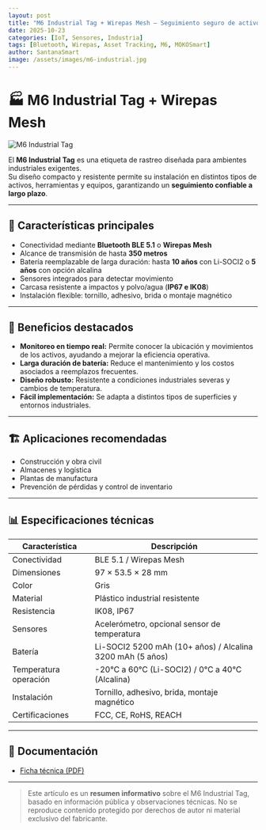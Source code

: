 ```yaml
---
layout: post
title: "M6 Industrial Tag + Wirepas Mesh — Seguimiento seguro de activos industriales"
date: 2025-10-23
categories: [IoT, Sensores, Industria]
tags: [Bluetooth, Wirepas, Asset Tracking, M6, MOKOSmart]
author: SantanaSmart
image: /assets/images/m6-industrial.jpg
---
```


# 🏭 M6 Industrial Tag + Wirepas Mesh

![M6 Industrial Tag]( /assets/images/m6-industrial.jpg )

El **M6 Industrial Tag** es una etiqueta de rastreo diseñada para ambientes industriales exigentes.  
Su diseño compacto y resistente permite su instalación en distintos tipos de activos, herramientas y equipos, garantizando un **seguimiento confiable a largo plazo**.

---

## 🔧 Características principales

- Conectividad mediante **Bluetooth BLE 5.1** o **Wirepas Mesh**  
- Alcance de transmisión de hasta **350 metros**  
- Batería reemplazable de larga duración: hasta **10 años** con Li-SOCI2 o **5 años** con opción alcalina  
- Sensores integrados para detectar movimiento  
- Carcasa resistente a impactos y polvo/agua (**IP67 e IK08**)  
- Instalación flexible: tornillo, adhesivo, brida o montaje magnético  

---

## 📍 Beneficios destacados

- **Monitoreo en tiempo real:** Permite conocer la ubicación y movimientos de los activos, ayudando a mejorar la eficiencia operativa.  
- **Larga duración de batería:** Reduce el mantenimiento y los costos asociados a reemplazos frecuentes.  
- **Diseño robusto:** Resistente a condiciones industriales severas y cambios de temperatura.  
- **Fácil implementación:** Se adapta a distintos tipos de superficies y entornos industriales.  

---

## 🏗️ Aplicaciones recomendadas

- Construcción y obra civil  
- Almacenes y logística  
- Plantas de manufactura  
- Prevención de pérdidas y control de inventario  

---

## 📊 Especificaciones técnicas

| Característica | Descripción |
|----------------|------------|
| Conectividad | BLE 5.1 / Wirepas Mesh |
| Dimensiones | 97 × 53.5 × 28 mm |
| Color | Gris |
| Material | Plástico industrial resistente |
| Resistencia | IK08, IP67 |
| Sensores | Acelerómetro, opcional sensor de temperatura |
| Batería | Li-SOCI2 5200 mAh (10+ años) / Alcalina 3200 mAh (5 años) |
| Temperatura operación | -20°C a 60°C (Li-SOCI2) / 0°C a 40°C (Alcalina) |
| Instalación | Tornillo, adhesivo, brida, montaje magnético |
| Certificaciones | FCC, CE, RoHS, REACH |

---

## 📄 Documentación

- [Ficha técnica (PDF)]( /assets/images/M6-Industrial-Tag-Brief.pdf )

---

> Este artículo es un **resumen informativo** sobre el M6 Industrial Tag, basado en información pública y observaciones técnicas. No se reproduce contenido protegido por derechos de autor ni material exclusivo del fabricante.
